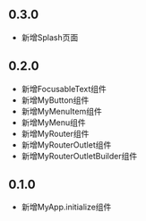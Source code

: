 ## 0.3.0

* 新增Splash页面

## 0.2.0

* 新增FocusableText组件
* 新增MyButton组件
* 新增MyMenuItem组件
* 新增MyMenu组件
* 新增MyRouter组件
* 新增MyRouterOutlet组件
* 新增MyRouterOutletBuilder组件

## 0.1.0

* 新增MyApp.initialize组件
